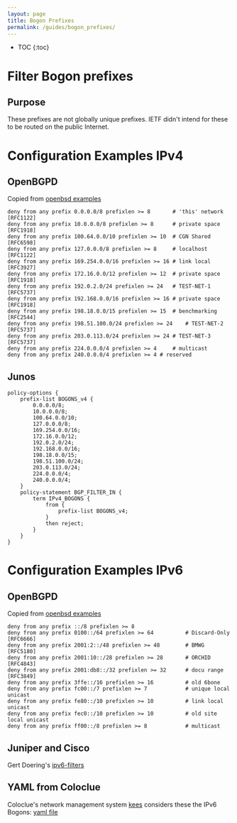 ```yaml
---
layout: page
title: Bogon Prefixes
permalink: /guides/bogon_prefixes/
---
```


* TOC
{:toc}

# Filter Bogon prefixes

## Purpose

These prefixes are not globally unique prefixes. IETF didn't intend for
these to be routed on the public Internet.

# Configuration Examples IPv4

## OpenBGPD

Copied from [openbsd examples](https://github.com/openbsd/src/blob/master/etc/examples/bgpd.conf#L97-L109)

```
deny from any prefix 0.0.0.0/8 prefixlen >= 8		# 'this' network [RFC1122]
deny from any prefix 10.0.0.0/8 prefixlen >= 8		# private space [RFC1918]
deny from any prefix 100.64.0.0/10 prefixlen >= 10	# CGN Shared [RFC6598]
deny from any prefix 127.0.0.0/8 prefixlen >= 8 	# localhost [RFC1122]
deny from any prefix 169.254.0.0/16 prefixlen >= 16	# link local [RFC3927]
deny from any prefix 172.16.0.0/12 prefixlen >= 12	# private space [RFC1918]
deny from any prefix 192.0.2.0/24 prefixlen >= 24	# TEST-NET-1 [RFC5737]
deny from any prefix 192.168.0.0/16 prefixlen >= 16	# private space [RFC1918]
deny from any prefix 198.18.0.0/15 prefixlen >= 15	# benchmarking [RFC2544]
deny from any prefix 198.51.100.0/24 prefixlen >= 24	# TEST-NET-2 [RFC5737]
deny from any prefix 203.0.113.0/24 prefixlen >= 24	# TEST-NET-3 [RFC5737]
deny from any prefix 224.0.0.0/4 prefixlen >= 4 	# multicast
deny from any prefix 240.0.0.0/4 prefixlen >= 4 # reserved
```

## Junos
```
policy-options {
    prefix-list BOGONS_v4 {
        0.0.0.0/8;
        10.0.0.0/8;
        100.64.0.0/10;
        127.0.0.0/8;
        169.254.0.0/16;
        172.16.0.0/12;
        192.0.2.0/24;
        192.168.0.0/16;
        198.18.0.0/15;
        198.51.100.0/24;
        203.0.113.0/24;
        224.0.0.0/4;
        240.0.0.0/4;
    }
    policy-statement BGP_FILTER_IN {
        term IPv4_BOGONS {
            from {
                prefix-list BOGONS_v4;
            }
            then reject;
        }
    }
}
```

# Configuration Examples IPv6

## OpenBGPD

Copied from [openbsd examples](https://github.com/openbsd/src/blob/master/etc/examples/bgpd.conf#L111-L121)

```
deny from any prefix ::/8 prefixlen >= 8
deny from any prefix 0100::/64 prefixlen >= 64          # Discard-Only [RFC6666]
deny from any prefix 2001:2::/48 prefixlen >= 48        # BMWG [RFC5180]
deny from any prefix 2001:10::/28 prefixlen >= 28       # ORCHID [RFC4843]
deny from any prefix 2001:db8::/32 prefixlen >= 32      # docu range [RFC3849]
deny from any prefix 3ffe::/16 prefixlen >= 16          # old 6bone
deny from any prefix fc00::/7 prefixlen >= 7            # unique local unicast
deny from any prefix fe80::/10 prefixlen >= 10          # link local unicast
deny from any prefix fec0::/10 prefixlen >= 10          # old site local unicast
deny from any prefix ff00::/8 prefixlen >= 8            # multicast
```

## Juniper and Cisco

Gert Doering's [ipv6-filters](https://www.space.net/~gert/RIPE/ipv6-filters.html)

## YAML from Coloclue

Coloclue's network management system [kees](https://github.com/coloclue/kees) considers these the IPv6 Bogons: [yaml file](https://github.com/coloclue/kees/blob/master/vars/generic.yml#L70-L156)
